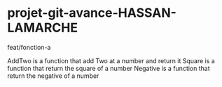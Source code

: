 # projet-git-avance-HASSAN-LAMARCHE


feat/fonction-a 

AddTwo is a function that add Two at a number and return it 
Square is a function that return the square of a number
Negative is a function that return the negative of a number
